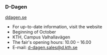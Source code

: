 ### D-Dagen
[ddagen.se](https://ddagen.se/)

* For up-to-date information, visit the website
* Beginning of October
* KTH, Campus Valhallavägen
* The fair's opening hours: 10.00 – 16.00
* E-mail: [d-dagen.sales@d.kth.se](mailto:d-dagen.sales@d.kth.se)
